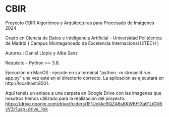 # CBIR
Proyecto CBIR Algoritmos y Arquitecturas para Procesado de Imágenes 2024

Grado en Ciencia de Datos e Inteligencia Artificial - Universidad Politécnica de Madrid ( Campus Montegancedo de Excelencia Internacional I2TECH )

Autores : Daniel Llopis y Alba Sanz

Requisito - Python >= 3.8.

Ejecución en MacOS : ejecute en su terminal "python -m streamlit run app.py" una vez esté en el directorio correcto. La aplicación se ejecutará en http://localhost:8501.

Aquí tenéis un enlace a una carpeta en Google Drive con las imagenes que nosotros hemos utilizado para la realización del proyecto: https://drive.google.com/drive/folders/1F1Udkkc9QZA6s8KW6FfXa91LiOV6yV3r?usp=drive_link
